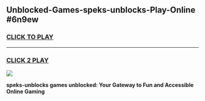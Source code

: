 
## Unblocked-Games-speks-unblocks-Play-Online #6n9ew
<h3>
<a href="https://news.freeplayer.one?title=speks-unblocks&ref=3">CLICK TO PLAY</a></h3>
<hr>

<h3>
<a href="https://news.freeplayer.one?title=speks-unblocks&ref=3">CLICK 2 PLAY</a>
  
</h3>

<a href="https://news.freeplayer.one?title=speks-unblocks&ref=3"><img src="https://clearcache.store/games.png"></a>


**speks-unblocks games unblocked: Your Gateway to Fun and Accessible Online Gaming**

